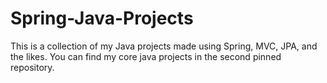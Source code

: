 # Spring-Java-Projects

This is a collection of my Java projects made using Spring, MVC, JPA, and the likes.
You can find my core java projects in the second pinned repository.
